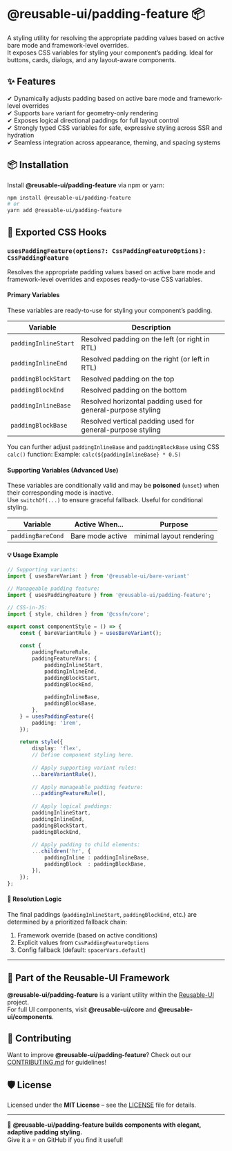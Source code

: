 # @reusable-ui/padding-feature 📦  

A styling utility for resolving the appropriate padding values based on active bare mode and framework-level overrides.  
It exposes CSS variables for styling your component’s padding.
Ideal for buttons, cards, dialogs, and any layout-aware components.

## ✨ Features
✔ Dynamically adjusts padding based on active bare mode and framework-level overrides  
✔ Supports `bare` variant for geometry-only rendering  
✔ Exposes logical directional paddings for full layout control  
✔ Strongly typed CSS variables for safe, expressive styling across SSR and hydration  
✔ Seamless integration across appearance, theming, and spacing systems  

## 📦 Installation
Install **@reusable-ui/padding-feature** via npm or yarn:

```sh
npm install @reusable-ui/padding-feature
# or
yarn add @reusable-ui/padding-feature
```

## 🧩 Exported CSS Hooks

### `usesPaddingFeature(options?: CssPaddingFeatureOptions): CssPaddingFeature`

Resolves the appropriate padding values based on active bare mode and framework-level overrides and exposes ready-to-use CSS variables.

#### Primary Variables

These variables are ready-to-use for styling your component’s padding.

| Variable             | Description                                                  |
|----------------------|--------------------------------------------------------------|
| `paddingInlineStart` | Resolved padding on the left (or right in RTL)               |
| `paddingInlineEnd`   | Resolved padding on the right (or left in RTL)               |
| `paddingBlockStart`  | Resolved padding on the top                                  |
| `paddingBlockEnd`    | Resolved padding on the bottom                               |
| `paddingInlineBase`  | Resolved horizontal padding used for general-purpose styling |
| `paddingBlockBase`   | Resolved vertical padding used for general-purpose styling   |

You can further adjust `paddingInlineBase` and `paddingBlockBase` using CSS `calc()` function:
Example: `calc(${paddingInlineBase} * 0.5)`

#### Supporting Variables (Advanced Use)

These variables are conditionally valid and may be **poisoned** (`unset`) when their corresponding mode is inactive.  
Use `switchOf(...)` to ensure graceful fallback. Useful for conditional styling.

| Variable          | Active When...   | Purpose                  |
|-------------------|------------------|--------------------------|
| `paddingBareCond` | Bare mode active | minimal layout rendering |

#### 💡 Usage Example

```ts
// Supporting variants:
import { usesBareVariant } from '@reusable-ui/bare-variant'

// Manageable padding feature:
import { usesPaddingFeature } from '@reusable-ui/padding-feature';

// CSS-in-JS:
import { style, children } from '@cssfn/core';

export const componentStyle = () => {
    const { bareVariantRule } = usesBareVariant();
    
    const {
        paddingFeatureRule,
        paddingFeatureVars: {
            paddingInlineStart,
            paddingInlineEnd,
            paddingBlockStart,
            paddingBlockEnd,
            
            paddingInlineBase,
            paddingBlockBase,
        },
    } = usesPaddingFeature({
        padding: '1rem',
    });
    
    return style({
        display: 'flex',
        // Define component styling here.
        
        // Apply supporting variant rules:
        ...bareVariantRule(),
        
        // Apply manageable padding feature:
        ...paddingFeatureRule(),
        
        // Apply logical paddings:
        paddingInlineStart,
        paddingInlineEnd,
        paddingBlockStart,
        paddingBlockEnd,
        
        // Apply padding to child elements:
        ...children('hr', {
            paddingInline : paddingInlineBase,
            paddingBlock  : paddingBlockBase,
        }),
    });
};
```

#### 🧠 Resolution Logic

The final paddings (`paddingInlineStart`, `paddingBlockEnd`, etc.) are determined by a prioritized fallback chain:

1. Framework override (based on active conditions)
2. Explicit values from `CssPaddingFeatureOptions`
3. Config fallback (default: `spacerVars.default`)

---

## 📖 Part of the Reusable-UI Framework  
**@reusable-ui/padding-feature** is a variant utility within the [Reusable-UI](https://github.com/reusable-ui/reusable-ui-monorepo) project.  
For full UI components, visit **@reusable-ui/core** and **@reusable-ui/components**.

## 🤝 Contributing  
Want to improve **@reusable-ui/padding-feature**? Check out our [CONTRIBUTING.md](./CONTRIBUTING.md) for guidelines!  

## 🛡️ License  
Licensed under the **MIT License** – see the [LICENSE](./LICENSE) file for details.  

---

🚀 **@reusable-ui/padding-feature builds components with elegant, adaptive padding styling.**  
Give it a ⭐ on GitHub if you find it useful!  
